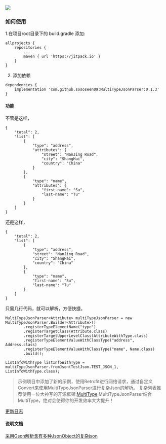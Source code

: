 [![](https://jitpack.io/v/sososeen09/MultiTypeJsonParser.svg)](https://jitpack.io/#sososeen09/MultiTypeJsonParser)

### 如何使用

1.在项目root目录下的 build.gradle 添加:

```
allprojects {
    repositories {
    	...
    	maven { url 'https://jitpack.io' }
    }
}
```

2. 添加依赖

```
dependencies {
    implementation 'com.github.sososeen09:MultiTypeJsonParser:0.1.3'
}
```

#### 功能

不管是这样，

```
{
    "total": 2,
    "list": [
        {
            "type": "address",
            "attributes": {
                "street": "NanJing Road",
                "city": "ShangHai",
                "country": "China"
            }
        },
        {
            "type": "name",
            "attributes": {
                "first-name": "Su",
                "last-name": "Tu"
            }
        }
    ]
}

```

还是这样，

```
{
    "total": 2,
    "list": [
        {
            "type": "address",
            "street": "NanJing Road",
            "city": "ShangHai",
            "country": "China"
        },
        {
            "type": "name",
            "first-name": "Su",
            "last-name": "Tu"
        }
    ]
}
```

只需几行代码，就可以解析，方便快捷。

```
MultiTypeJsonParser<Attribute> multiTypeJsonParser = new MultiTypeJsonParser.Builder<Attribute>()
        .registerTypeElementName("type")
        .registerTargetClass(Attribute.class)
        .registerTargetUpperLevelClass(AttributeWithType.class)
        .registerTypeElementValueWithClassType("address", Address.class)
        .registerTypeElementValueWithClassType("name", Name.class)
        .build();

ListInfoWithType listInfoWithType = multiTypeJsonParser.fromJson(TestJson.TEST_JSON_1, ListInfoWithType.class);
```

> 示例项目中添加了新的示例，使用Retrofit进行网络请求，通过自定义Convert来使用MultiTypeJsonParser进行复杂Json的解析。
复杂列表推荐使用一位大神写的开源框架:[MultiType](https://github.com/drake.et/MultiType)
MultiTypeJsonParser结合MultiType，绝对会使得你的开发效率大大提升！

[更新日志](/UPDATE_LOG.md)

#### 说明文档
[采用Gson解析含有多种JsonObject的复杂json](http://www.jianshu.com/p/185e1ee9f05b)


